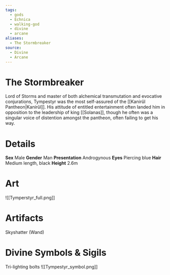 ```yaml
---
tags:
  - gods
  - Echnica
  - walking-god
  - divine
  - arcane
aliases:
  - The Stormbreaker
source:
  - Divine
  - Arcane
---
```

# The Stormbreaker
Lord of Storms and master of both alchemical transmutation and evocative conjurations, Tympestyr was the most self-assured of the [[Kanirûl Pantheon|Kanirûl]]. His attitude of entitled entertainment often landed him in opposition to the leadership of king [[Solanas]], though he often was a singular voice of distention amongst the pantheon, often failing to get his way.

# Details
**Sex** Male
**Gender** Man
**Presentation** Androgynous
**Eyes** Piercing blue
**Hair** Medium length, black
**Height** 2.6m
# Art
![[Tymperstyr_full.png]]

# Artifacts
Skyshatter (Wand)

# Divine Symbols & Sigils
Tri-lighting bolts
![[Tympestyr_symbol.png]]